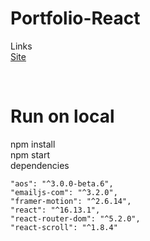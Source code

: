 # Portfolio-React

Links
</br>
<a href="https://rohanpatel.vercel.app/" target=_blank >Site</a>



</br>
<h1>Run on local</h1>
npm install
</br>
npm start
</br>
dependencies

    "aos": "^3.0.0-beta.6",
    "emailjs-com": "^3.2.0",
    "framer-motion": "^2.6.14",
    "react": "^16.13.1",
    "react-router-dom": "^5.2.0",
    "react-scroll": "^1.8.4"
